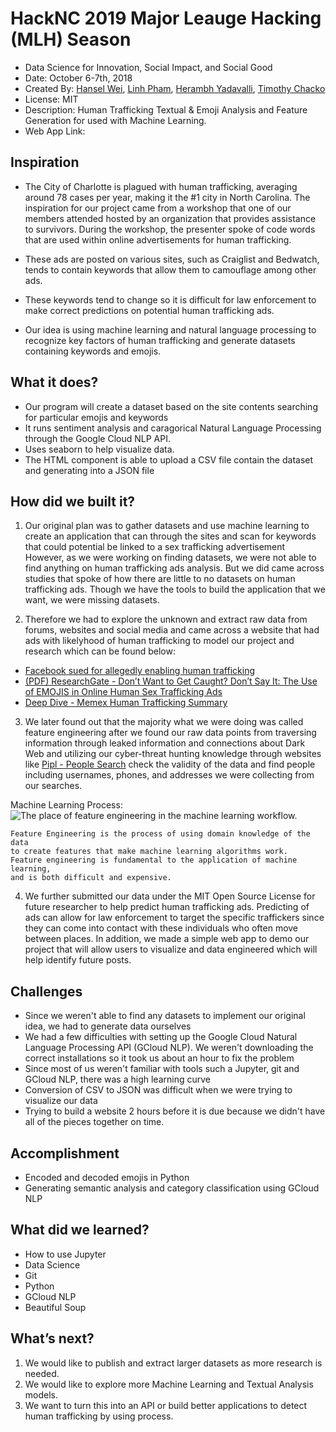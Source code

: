 # HackNC 2019 Major Leauge Hacking (MLH) Season 
- Data Science for Innovation, Social Impact, and Social Good
- Date: October 6-7th, 2018
- Created By: [Hansel Wei](http://github.com/darkmastermindz), [Linh Pham](http://github.com/lpham12), [Herambh Yadavalli](https://github.com/yherambh), [Timothy Chacko](https://github.com/brownshugga95)
- License: MIT
- Description: Human Trafficking Textual & Emoji Analysis and Feature Generation for used with Machine Learning.
- Web App Link: 

## Inspiration

- The City of Charlotte is plagued with human trafficking, averaging around 78 cases per year, making it the #1 city in North Carolina.  The inspiration for our project came from a workshop that one of our members attended hosted by an organization that provides assistance to survivors.  During the workshop, the presenter spoke of code words that are used within online advertisements for human trafficking. 

- These ads are posted on various sites, such as Craiglist and Bedwatch, tends to contain keywords that allow them to camouflage among other ads.  

- These keywords tend to change so it is difficult for law enforcement to make correct predictions on potential human trafficking ads.  

- Our idea is using machine learning and natural language processing to recognize key factors of human trafficking and generate datasets containing keywords and emojis. 

## What it does?
- Our program will create a dataset based on the site contents searching for particular emojis and keywords
- It runs sentiment analysis and caragorical Natural Language Processing through the Google Cloud NLP API.
- Uses seaborn to help visualize data.
- The HTML component is able to upload a CSV file contain the dataset and generating into a JSON file

## How did we built it?

1. Our original plan was to gather datasets and use machine learning to create an application that can through the sites and scan for keywords that could potential be linked to a sex trafficking advertisement 
However, as we were working on finding datasets, we were not able to find anything on human trafficking ads analysis. But we did came across studies that spoke of how there are little to no datasets on human trafficking ads. Though we have the tools to build the application that we want, we were missing datasets.  

2. Therefore we had to explore the unknown and extract raw data from forums, websites and social media and came across a website that had ads with likelyhood of human trafficking to model our project and research which can be found below:

- [Facebook sued for allegedly enabling human trafficking](https://www.engadget.com/2018/10/03/facebook-lawsuit-enabling-human-trafficking/)
- [(PDF) ResearchGate - Don’t Want to Get Caught? Don’t Say It: The Use of EMOJIS in Online Human Sex Trafficking Ads](https://www.researchgate.net/publication/322537861_Don't_Want_to_Get_Caught_Don't_Say_It_The_Use_of_EMOJIS_in_Online_Human_Sex_Trafficking_Ads%0A)
- [Deep Dive - Memex Human Trafficking Summary](http://deepdive.stanford.edu/showcase/memex#problem-description)

3. We later found out that the majority what we were doing was called feature engineering after we found our raw data points from traversing information through leaked information and connections about Dark Web and utilizing our cyber-threat hunting knowledge through websites like [Pipl - People Search](https://pipl.com) check the validity of the data and find people including usernames, phones, and addresses we were collecting from our searches.

Machine Learning Process:
![The place of feature engineering in the machine learning workflow.](https://m.media-amazon.com/images/S/aplus-media/vc/d03ff0db-5458-451d-917c-3dbccc1fc95e.png)

```
Feature Engineering is the process of using domain knowledge of the data 
to create features that make machine learning algorithms work. 
Feature engineering is fundamental to the application of machine learning, 
and is both difficult and expensive.
```

4. We further submitted our data under the MIT Open Source License for future researcher to help predict human trafficking ads. Predicting of ads can allow for law enforcement to target the specific traffickers since they can come into contact with these individuals who often move between places. In addition, we made a simple web app to demo our project that will allow users to visualize and data engineered which will help identify future posts.

## Challenges
- Since we weren't able to find any datasets to implement our original idea, we had to generate data ourselves
- We had a few difficulties with setting up the Google Cloud Natural Language Processing API (GCloud NLP).  We weren't downloading the correct installations so it took us about an hour to fix the problem
- Since most of us weren't familiar with tools such a Jupyter, git and GCloud NLP, there was a high learning curve
- Conversion of CSV to JSON was difficult when we were trying to visualize our data
- Trying to build a website 2 hours before it is due because we didn't have all of the pieces together on time. 

## Accomplishment 
- Encoded and decoded emojis in Python
- Generating semantic analysis and category classification using GCloud NLP

## What did we learned?
- How to use Jupyter
- Data Science
- Git
- Python
- GCloud NLP
- Beautiful Soup

## What’s next?
1. We would like to publish and extract larger datasets as more research is needed.
2. We would like to explore more Machine Learning and Textual Analysis models.
3. We want to turn this into an API or build better applications to detect human trafficking by using process.
